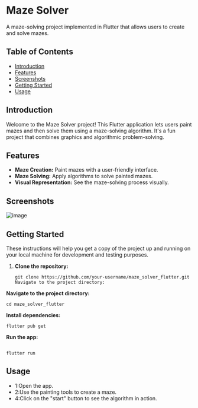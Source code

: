 # Maze Solver

A maze-solving project implemented in Flutter that allows users to create and solve mazes.

## Table of Contents

- [Introduction](#introduction)
- [Features](#features)
- [Screenshots](#screenshots)
- [Getting Started](#getting-started)
- [Usage](#usage)


## Introduction

Welcome to the Maze Solver project! This Flutter application lets users paint mazes and then solve them using a maze-solving algorithm. It's a fun project that combines graphics and algorithmic problem-solving.

## Features

- **Maze Creation:** Paint mazes with a user-friendly interface.
- **Maze Solving:** Apply algorithms to solve painted mazes.
- **Visual Representation:** See the maze-solving process visually.

## Screenshots
![image](https://github.com/noshad76/maze-solver/assets/118007681/fbf9eecb-912c-4986-ba06-58f5c8e92356)



## Getting Started

These instructions will help you get a copy of the project up and running on your local machine for development and testing purposes.

1. **Clone the repository:**

   ```
   git clone https://github.com/your-username/maze_solver_flutter.git
   Navigate to the project directory:

**Navigate to the project directory:**
```
cd maze_solver_flutter
```
**Install dependencies:**
```
flutter pub get
```
**Run the app:**
```

flutter run
```
## Usage

- 1:Open the app.
- 2:Use the painting tools to create a maze.
- 4:Click on the "start" button to see the algorithm in action.


